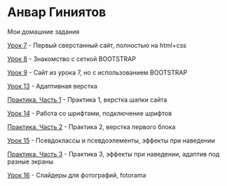 
# Анвар Гиниятов
Мои домашние задания

[Урок 7](https://anvarrexx.github.io/lesson_7/src/ "Кликай") - Первый сверстанный сайт, полностью на html+css

[Урок 8](https://anvarrexx.github.io/lesson_8/src/ "Кликай") - Знакомство с сеткой BOOTSTRAP

[Урок 9](https://anvarrexx.github.io/lesson_9/src/ "Кликай") - Сайт из урока 7, но с использованием BOOTSTRAP

[Урок 13](https://anvarrexx.github.io/lesson_13/src/ "Кликай") - Адаптивная верстка

[Практика. Часть 1](https://anvarrexx.github.io/practice_part_1/src/ "Кликай") - Практика 1, верстка шапки сайта

[Урок 14](https://anvarrexx.github.io/lesson_14/src/ "Кликай") - Работа со шрифтами, подключение шрифтов

[Практика. Часть 2](https://anvarrexx.github.io/practice_part_2/src/ "Кликай") - Практика 2, верстка первого блока

[Урок 15](https://anvarrexx.github.io/lesson_15/src/ "Кликай") - Псевдоклассы и псевдоэлементы, эффекты при наведении

[Практика. Часть 3](https://anvarrexx.github.io/practice_part_3/src/ "Кликай") - Практика 3, эффекты при наведении, адаптив под разные экраны

[Урок 16](https://anvarrexx.github.io/lesson_16/src/ "Кликай") - Слайдеры для фотографий, fotorama
 
